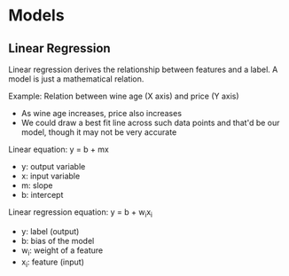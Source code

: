 # Models

## Linear Regression

Linear regression derives the relationship between features and a label. A model is just a mathematical relation.

Example: Relation between wine age (X axis) and price (Y axis)
  * As wine age increases, price also increases
  * We could draw a best fit line across such data points and that'd be our model, though it may not be very accurate

Linear equation: y = b + mx
  * y: output variable
  * x: input variable
  * m: slope
  * b: intercept

Linear regression equation: y = b + w<sub>i</sub>x<sub>i</sub>
  * y: label (output)
  * b: bias of the model
  * w<sub>i</sub>: weight of a feature
  * x<sub>i</sub>: feature (input)

